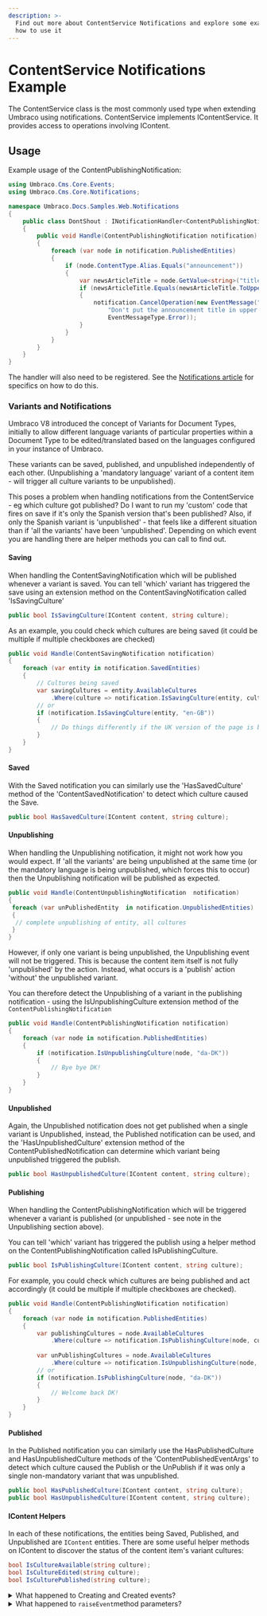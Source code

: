 ```yaml
---
description: >-
  Find out more about ContentService Notifications and explore some example of
  how to use it
---
```


# ContentService Notifications Example

The ContentService class is the most commonly used type when extending Umbraco using notifications. ContentService implements IContentService. It provides access to operations involving IContent.

## Usage

Example usage of the ContentPublishingNotification:

```csharp
using Umbraco.Cms.Core.Events;
using Umbraco.Cms.Core.Notifications;

namespace Umbraco.Docs.Samples.Web.Notifications
{
    public class DontShout : INotificationHandler<ContentPublishingNotification>
    {
        public void Handle(ContentPublishingNotification notification)
        {
            foreach (var node in notification.PublishedEntities)
            {
                if (node.ContentType.Alias.Equals("announcement"))
                {
                    var newsArticleTitle = node.GetValue<string>("title");
                    if (newsArticleTitle.Equals(newsArticleTitle.ToUpper()))
                    {
                        notification.CancelOperation(new EventMessage("Corporate style guideline infringement",
                            "Don't put the announcement title in upper case, no need to shout!",
                            EventMessageType.Error));
                    }
                }
            }
        }
    }
}
```

The handler will also need to be registered. See the [Notifications article](https://docs.umbraco.com/umbraco-cms/reference/notifications#registering-notification-handlers) for specifics on how to do this.

### Variants and Notifications

Umbraco V8 introduced the concept of Variants for Document Types, initially to allow different language variants of particular properties within a Document Type to be edited/translated based on the languages configured in your instance of Umbraco.

These variants can be saved, published, and unpublished independently of each other. (Unpublishing a 'mandatory language' variant of a content item - will trigger all culture variants to be unpublished).

This poses a problem when handling notifications from the ContentService - eg which culture got published? Do I want to run my 'custom' code that fires on save if it's only the Spanish version that's been published? Also, if only the Spanish variant is 'unpublished' - that feels like a different situation than if 'all the variants' have been 'unpublished'. Depending on which event you are handling there are helper methods you can call to find out.

#### Saving

When handling the ContentSavingNotification which will be published whenever a variant is saved. You can tell 'which' variant has triggered the save using an extension method on the ContentSavingNotification called 'IsSavingCulture'

```csharp
public bool IsSavingCulture(IContent content, string culture);
```

As an example, you could check which cultures are being saved (it could be multiple if multiple checkboxes are checked)

```csharp
public void Handle(ContentSavingNotification notification)
{
    foreach (var entity in notification.SavedEntities)
    {
        // Cultures being saved
        var savingCultures = entity.AvailableCultures
            .Where(culture => notification.IsSavingCulture(entity, culture)).ToList();
        // or
        if (notification.IsSavingCulture(entity, "en-GB"))
        {
            // Do things differently if the UK version of the page is being saved.
        }
    }
}
```

#### Saved

With the Saved notification you can similarly use the 'HasSavedCulture' method of the 'ContentSavedNotification' to detect which culture caused the Save.

```csharp
public bool HasSavedCulture(IContent content, string culture);
```

#### Unpublishing

When handling the Unpublishing notification, it might not work how you would expect. If 'all the variants' are being unpublished at the same time (or the mandatory language is being unpublished, which forces this to occur) then the Unpublishing notification will be published as expected.

```csharp
public void Handle(ContentUnpublishingNotification  notification)
{
 foreach (var unPublishedEntity  in notification.UnpublishedEntities)
 {
  // complete unpublishing of entity, all cultures
 }
}
```

However, if only one variant is being unpublished, the Unpublishing event will not be triggered. This is because the content item itself is not fully 'unpublished' by the action. Instead, what occurs is a 'publish' action 'without' the unpublished variant.

You can therefore detect the Unpublishing of a variant in the publishing notification - using the IsUnpublishingCulture extension method of the `ContentPublishingNotification`

```csharp
public void Handle(ContentPublishingNotification notification)
{
    foreach (var node in notification.PublishedEntities)
    {
        if (notification.IsUnpublishingCulture(node, "da-DK"))
        {
            // Bye bye DK!
        }
    }
}
```

#### Unpublished

Again, the Unpublished notification does not get published when a single variant is Unpublished, instead, the Published notification can be used, and the 'HasUnpublishedCulture' extension method of the ContentPublishedNotification can determine which variant being unpublished triggered the publish.

```csharp
public bool HasUnpublishedCulture(IContent content, string culture);
```

#### Publishing

When handling the ContentPublishingNotification which will be triggered whenever a variant is published (or unpublished - see note in the Unpublishing section above).

You can tell 'which' variant has triggered the publish using a helper method on the ContentPublishingNotification called IsPublishingCulture.

```csharp
public bool IsPublishingCulture(IContent content, string culture);
```

For example, you could check which cultures are being published and act accordingly (it could be multiple if multiple checkboxes are checked).

```csharp
public void Handle(ContentPublishingNotification notification)
{
    foreach (var node in notification.PublishedEntities)
    {
        var publishingCultures = node.AvailableCultures
            .Where(culture => notification.IsPublishingCulture(node, culture)).ToList();
        
        var unPublishingCultures = node.AvailableCultures
            .Where(culture => notification.IsUnpublishingCulture(node, culture)).ToList();
        // or
        if (notification.IsPublishingCulture(node, "da-DK"))
        {
            // Welcome back DK!
        }
    }
}
```

#### Published

In the Published notification you can similarly use the HasPublishedCulture and HasUnpublishedCulture methods of the 'ContentPublishedEventArgs' to detect which culture caused the Publish or the UnPublish if it was only a single non-mandatory variant that was unpublished.

```csharp
public bool HasPublishedCulture(IContent content, string culture);
public bool HasUnpublishedCulture(IContent content, string culture);
```

#### IContent Helpers

In each of these notifications, the entities being Saved, Published, and Unpublished are `IContent` entities. There are some useful helper methods on IContent to discover the status of the content item's variant cultures:

```csharp
bool IsCultureAvailable(string culture);
bool IsCultureEdited(string culture);
bool IsCulturePublished(string culture);
```

<details>

<summary>What happened to Creating and Created events?</summary>

Both the ContentService.Creating and ContentService.Created events were removed, and therefore never moved to notifications. Why? Because these events were not guaranteed to trigger and therefore should not be used. This is because these events would only trigger when the ContentService.CreateContent method was used which is an entirely optional way to create content entities. It is also possible to construct a new content item - which is generally the preferred and consistent way - and therefore the Creating/Created events would not execute when constructing content that way.

Furthermore, there was no reason to listen to the Creating/Created events. They were misleading since they didn't trigger before and after the entity persisted. They are triggered inside the CreateContent method which never persists the entity, it constructs a new content object.

**What do we use instead?**

The ContentSavingNotification and ContentSavedNotification will always be published before and after an entity has been persisted. You can determine if an entity is brand new in either of those notifications. In the Saving notification - before the entity is persisted - you can check the entity's HasIdentity property which will be 'false' if it is brand new. In the Saved notification you can [check to see if the entity 'remembers being dirty'](determining-new-entity.md)

</details>

<details>

<summary>What happened to <code>raiseEvent</code>method parameters?</summary>

RaiseEvent method service parameters have been removed from v9 and to name some reasons why:

* Because it's entirely inconsistent, not all services have this as method parameters and maintaining that consistency is impossible especially if 3rd party libraries support events/notifications.
* It's hacky. There's no good way to suppress events/notifications this way at a higher (scoped) level.
* There's also hard-coded logic to ignore these parameters sometimes which makes it even more inconsistent.
* There are events below services at the repository level that cannot be controlled by this flag.

**What do we use instead?**

We can suppress notifications at the scope level which makes things consistent and will work for all services that use a Scope. Also, there's no required maintenance to make sure that new service methods will also work.

**How to use scopes**:

* Create an explicit scope and call scope.Notifications.Suppress().
* The result of Suppress() is IDisposable, so until it is disposed, notifications will not be added to the queue.

[Example](https://github.com/umbraco/Umbraco-CMS/blob/b69afe81f3f6fcd37480b3b0295a62af44ede245/tests/Umbraco.Tests.Integration/Umbraco.Infrastructure/Scoping/SupressNotificationsTests.cs#L35):

```csharp
using (IScope scope = ScopeProvider.CreateScope(autoComplete: true))
using (IDisposable _ = scope.Notifications.Suppress())
{
    // TODO: Calls to service methods here will not have notifications
}
```

Child scope will inherit the parent Scope's notification object which means if a parent scope has notifications suppressed, then so does the child scope. You cannot call Suppress() more than once for the same outer scope instance else an exception will be thrown. This ensures that you cannot un-suppress notifications at a child level for an outer scope. It also ensures that suppressing events is an explicit thing to do.

**Why would one want to suppress events?**

The main reason for ever doing this would be performance for bulk operations. The callers hould be aware that suppressing events will lead to an inconsistent content cache state (if notifications are suppressed for content or media services). This is because notifications are used by NuCache to populate the cmsContentNu table and populate the content caches. They are also used to populate the Examine indexes.

So if you did suppress events, it will require you to rebuild the NuCache and examine data manually.

</details>
